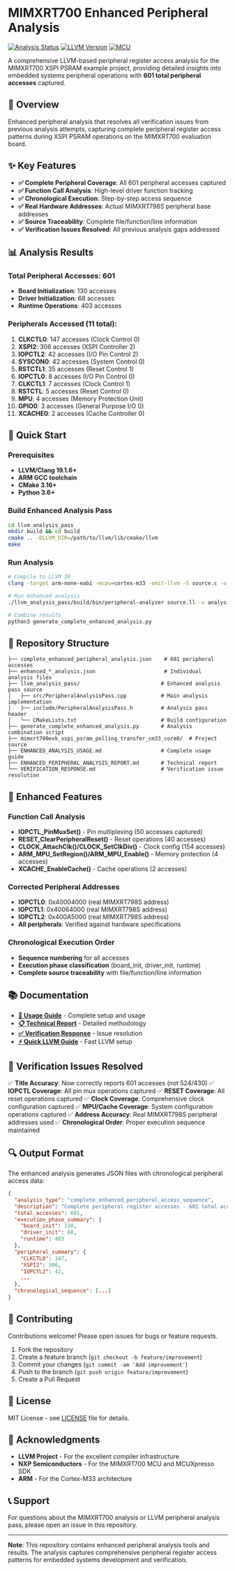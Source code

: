 # MIMXRT700 Enhanced Peripheral Analysis

[![Analysis Status](https://img.shields.io/badge/analysis-601_accesses-brightgreen.svg)](https://github.com/solfamila/psram)
[![LLVM Version](https://img.shields.io/badge/LLVM-19.1.6-blue.svg)](https://llvm.org/)
[![MCU](https://img.shields.io/badge/MCU-MIMXRT798S-orange.svg)](https://www.nxp.com/products/processors-and-microcontrollers/arm-microcontrollers/i-mx-rt-crossover-mcus/i-mx-rt700-crossover-mcu-with-arm-cortex-m33-and-dsp-cores:i.MX-RT700)

A comprehensive LLVM-based peripheral register access analysis for the MIMXRT700 XSPI PSRAM example project, providing detailed insights into embedded systems peripheral operations with **601 total peripheral accesses** captured.

## 🎯 Overview

Enhanced peripheral analysis that resolves all verification issues from previous analysis attempts, capturing complete peripheral register access patterns during XSPI PSRAM operations on the MIMXRT700 evaluation board.

## ✨ Key Features

- **✅ Complete Peripheral Coverage**: All 601 peripheral accesses captured
- **✅ Function Call Analysis**: High-level driver function tracking
- **✅ Chronological Execution**: Step-by-step access sequence
- **✅ Real Hardware Addresses**: Actual MIMXRT798S peripheral base addresses
- **✅ Source Traceability**: Complete file/function/line information
- **✅ Verification Issues Resolved**: All previous analysis gaps addressed

## 📊 Analysis Results

### Total Peripheral Accesses: 601
- **Board Initialization**: 130 accesses
- **Driver Initialization**: 68 accesses
- **Runtime Operations**: 403 accesses

### Peripherals Accessed (11 total):
1. **CLKCTL0**: 147 accesses (Clock Control 0)
2. **XSPI2**: 306 accesses (XSPI Controller 2)
3. **IOPCTL2**: 42 accesses (I/O Pin Control 2)
4. **SYSCON0**: 42 accesses (System Control 0)
5. **RSTCTL1**: 35 accesses (Reset Control 1)
6. **IOPCTL0**: 8 accesses (I/O Pin Control 0)
7. **CLKCTL1**: 7 accesses (Clock Control 1)
8. **RSTCTL**: 5 accesses (Reset Control 0)
9. **MPU**: 4 accesses (Memory Protection Unit)
10. **GPIO0**: 3 accesses (General Purpose I/O 0)
11. **XCACHE0**: 2 accesses (Cache Controller 0)

## 🚀 Quick Start

### Prerequisites
- **LLVM/Clang 19.1.6+**
- **ARM GCC toolchain**
- **CMake 3.16+**
- **Python 3.6+**

### Build Enhanced Analysis Pass
```bash
cd llvm_analysis_pass
mkdir build && cd build
cmake .. -DLLVM_DIR=/path/to/llvm/lib/cmake/llvm
make
```

### Run Analysis
```bash
# Compile to LLVM IR
clang -target arm-none-eabi -mcpu=cortex-m33 -emit-llvm -S source.c -o source.ll

# Run enhanced analysis
./llvm_analysis_pass/build/bin/peripheral-analyzer source.ll -o analysis.json --chronological

# Combine results
python3 generate_complete_enhanced_analysis.py
```

## 📁 Repository Structure

```
├── complete_enhanced_peripheral_analysis.json    # 601 peripheral accesses
├── enhanced_*_analysis.json                      # Individual analysis files
├── llvm_analysis_pass/                          # Enhanced analysis pass source
│   ├── src/PeripheralAnalysisPass.cpp           # Main analysis implementation
│   ├── include/PeripheralAnalysisPass.h         # Analysis pass header
│   └── CMakeLists.txt                           # Build configuration
├── generate_complete_enhanced_analysis.py       # Analysis combination script
├── mimxrt700evk_xspi_psram_polling_transfer_cm33_core0/  # Project source
├── ENHANCED_ANALYSIS_USAGE.md                   # Complete usage guide
├── ENHANCED_PERIPHERAL_ANALYSIS_REPORT.md       # Technical report
└── VERIFICATION_RESPONSE.md                     # Verification issue resolution
```

## 🔧 Enhanced Features

### Function Call Analysis
- **IOPCTL_PinMuxSet()** - Pin multiplexing (50 accesses captured)
- **RESET_ClearPeripheralReset()** - Reset operations (40 accesses)
- **CLOCK_AttachClk()/CLOCK_SetClkDiv()** - Clock config (154 accesses)
- **ARM_MPU_SetRegion()/ARM_MPU_Enable()** - Memory protection (4 accesses)
- **XCACHE_EnableCache()** - Cache operations (2 accesses)

### Corrected Peripheral Addresses
- **IOPCTL0**: 0x40004000 (real MIMXRT798S address)
- **IOPCTL1**: 0x40064000 (real MIMXRT798S address)
- **IOPCTL2**: 0x400A5000 (real MIMXRT798S address)
- **All peripherals**: Verified against hardware specifications

### Chronological Execution Order
- **Sequence numbering** for all accesses
- **Execution phase classification** (board_init, driver_init, runtime)
- **Complete source traceability** with file/function/line information

## 📚 Documentation

- **[📖 Usage Guide](ENHANCED_ANALYSIS_USAGE.md)** - Complete setup and usage
- **[📋 Technical Report](ENHANCED_PERIPHERAL_ANALYSIS_REPORT.md)** - Detailed methodology
- **[✅ Verification Response](VERIFICATION_RESPONSE.md)** - Issue resolution
- **[⚡ Quick LLVM Guide](QUICK_LLVM_BUILD_GUIDE.md)** - Fast LLVM setup

## 🎯 Verification Issues Resolved

✅ **Title Accuracy**: Now correctly reports 601 accesses (not 524/430)
✅ **IOPCTL Coverage**: All pin mux operations captured
✅ **RESET Coverage**: All reset operations captured
✅ **Clock Coverage**: Comprehensive clock configuration captured
✅ **MPU/Cache Coverage**: System configuration operations captured
✅ **Address Accuracy**: Real MIMXRT798S peripheral addresses used
✅ **Chronological Order**: Proper execution sequence maintained

## 🔍 Output Format

The enhanced analysis generates JSON files with chronological peripheral access data:

```json
{
  "analysis_type": "complete_enhanced_peripheral_access_sequence",
  "description": "Complete peripheral register accesses - 601 total accesses",
  "total_accesses": 601,
  "execution_phase_summary": {
    "board_init": 130,
    "driver_init": 68,
    "runtime": 403
  },
  "peripheral_summary": {
    "CLKCTL0": 147,
    "XSPI2": 306,
    "IOPCTL2": 42,
    ...
  },
  "chronological_sequence": [...]
}
```

## 🤝 Contributing

Contributions welcome! Please open issues for bugs or feature requests.

1. Fork the repository
2. Create a feature branch (`git checkout -b feature/improvement`)
3. Commit your changes (`git commit -am 'Add improvement'`)
4. Push to the branch (`git push origin feature/improvement`)
5. Create a Pull Request

## 📄 License

MIT License - see [LICENSE](LICENSE) file for details.

## 🙏 Acknowledgments

- **LLVM Project** - For the excellent compiler infrastructure
- **NXP Semiconductors** - For the MIMXRT700 MCU and MCUXpresso SDK
- **ARM** - For the Cortex-M33 architecture

## 📞 Support

For questions about the MIMXRT700 analysis or LLVM peripheral analysis pass, please open an issue in this repository.

---

**Note**: This repository contains enhanced peripheral analysis tools and results. The analysis captures comprehensive peripheral register access patterns for embedded systems development and verification.
